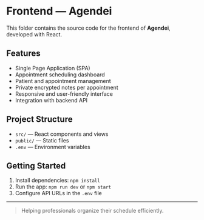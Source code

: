 # Frontend — Agendei

This folder contains the source code for the frontend of **Agendei**, developed with React.

## Features

- Single Page Application (SPA)
- Appointment scheduling dashboard
- Patient and appointment management
- Private encrypted notes per appointment
- Responsive and user-friendly interface
- Integration with backend API

## Project Structure

- `src/` — React components and views
- `public/` — Static files
- `.env` — Environment variables

## Getting Started

1. Install dependencies: `npm install`
2. Run the app: `npm run dev` or `npm start`
3. Configure API URLs in the `.env` file

---

> Helping professionals organize their schedule efficiently.
